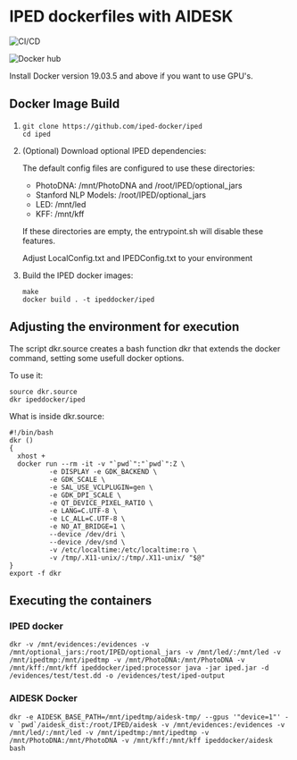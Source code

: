 # IPED dockerfiles with AIDESK

![CI/CD](https://github.com/iped-docker/iped/workflows/CI/CD/badge.svg)

![Docker hub](https://dockeri.co/image/ipeddocker/iped)

Install Docker version 19.03.5 and above if you want to use GPU's.

## Docker Image Build 
1.  ```
    git clone https://github.com/iped-docker/iped
    cd iped
    ```
    
2. (Optional) Download optional IPED dependencies:

    The default config files are configured to use these directories:
    
    - PhotoDNA: /mnt/PhotoDNA and /root/IPED/optional_jars
    - Stanford NLP Models: /root/IPED/optional_jars
    - LED: /mnt/led 
    - KFF: /mnt/kff 
    
    If these directories are empty, the entrypoint.sh will disable these features.

    Adjust LocalConfig.txt and IPEDConfig.txt to your environment 

3.  Build the IPED docker images: 
    ```
    make
    docker build . -t ipeddocker/iped
    ```
    
## Adjusting the environment for execution

The script dkr.source creates a bash function dkr that extends the docker command, setting some usefull docker options.

To use it:

```
source dkr.source
dkr ipeddocker/iped
```

What is inside dkr.source:
```
#!/bin/bash
dkr () 
{
  xhost +
  docker run --rm -it -v "`pwd`":"`pwd`":Z \
          -e DISPLAY -e GDK_BACKEND \
          -e GDK_SCALE \
          -e SAL_USE_VCLPLUGIN=gen \
          -e GDK_DPI_SCALE \
          -e QT_DEVICE_PIXEL_RATIO \
          -e LANG=C.UTF-8 \
          -e LC_ALL=C.UTF-8 \
          -e NO_AT_BRIDGE=1 \
          --device /dev/dri \
          --device /dev/snd \
          -v /etc/localtime:/etc/localtime:ro \
          -v /tmp/.X11-unix/:/tmp/.X11-unix/ "$@"
}
export -f dkr
```

## Executing the containers

### IPED docker

    dkr -v /mnt/evidences:/evidences -v /mnt/optional_jars:/root/IPED/optional_jars -v /mnt/led/:/mnt/led -v /mnt/ipedtmp:/mnt/ipedtmp -v /mnt/PhotoDNA:/mnt/PhotoDNA -v /mnt/kff:/mnt/kff ipeddocker/iped:processor java -jar iped.jar -d /evidences/test/test.dd -o /evidences/test/iped-output


### AIDESK Docker

    dkr -e AIDESK_BASE_PATH=/mnt/ipedtmp/aidesk-tmp/ --gpus '"device=1"' -v `pwd`/aidesk_dist:/root/IPED/aidesk -v /mnt/evidences:/evidences -v /mnt/led/:/mnt/led -v /mnt/ipedtmp:/mnt/ipedtmp -v /mnt/PhotoDNA:/mnt/PhotoDNA -v /mnt/kff:/mnt/kff ipeddocker/aidesk bash


